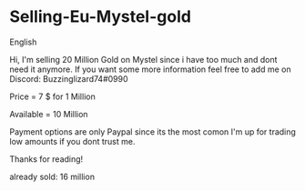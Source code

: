# Selling-Eu-Mystel-gold


English

Hi, I'm selling 20 Million Gold on Mystel since i have too much and dont need it anymore. If you want some more information feel free to add me on Discord: Buzzinglizard74#0990


Price = 7 $ for 1 Million

Available = 10 Million

Payment options are only Paypal since its the most comon
I'm up for trading low amounts if you dont trust me.

Thanks for reading!

already sold: 16 million
